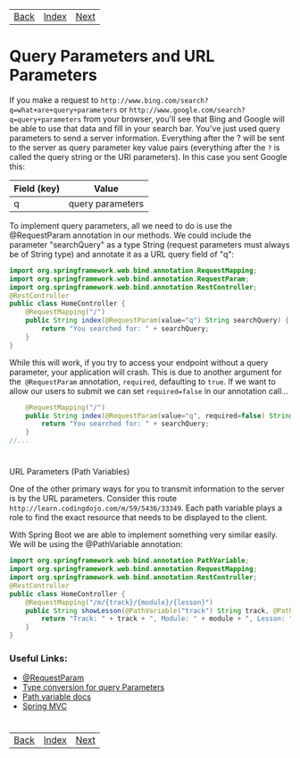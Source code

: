 <table width="100%">
    <tr>
        <td><a href="./008_Routing.md">Back</a></td>
        <td><a href="../../Index.md">Index</a></td>
        <td><a href="./010_Routing.md">Next</a></td>
    </tr>
</table>

#

#   Query Parameters and URL Parameters

If you make a request to `http://www.bing.com/search?q=what+are+query+parameters` or `http://www.google.com/search?q=query+parameters` from your browser, you'll see that Bing and Google will be able to use that data and fill in your search bar. You've just used query parameters to send a server information. Everything after the ? will be sent to the server as query parameter key value pairs (everything after the `?` is called the query string or the URI parameters). In this case you sent Google this:

Field (key)	|   Value
--- |   ---
q	|   query parameters

To implement query parameters, all we need to do is use the @RequestParam annotation in our methods. We could include the parameter "searchQuery" as a type String (request parameters must always be of String type) and annotate it as a URL query field of "q":
```java
import org.springframework.web.bind.annotation.RequestMapping;
import org.springframework.web.bind.annotation.RequestParam;
import org.springframework.web.bind.annotation.RestController;
@RestController
public class HomeController {
    @RequestMapping("/")
    public String index(@RequestParam(value="q") String searchQuery) {
        return "You searched for: " + searchQuery;
    }
}
```
While this will work, if you try to access your endpoint without a query parameter, your application will crash. This is due to another argument for the` @RequestParam` annotation, `required`, defaulting to `true`. If we want to allow our users to submit we can set `required=false` in our annotation call...
```java
    @RequestMapping("/")
    public String index(@RequestParam(value="q", required=false) String searchQuery) {
        return "You searched for: " + searchQuery;
    }
//...
```
#
URL Parameters (Path Variables)

One of the other primary ways for you to transmit information to the server is by the URL parameters. Consider this route `http://learn.codingdojo.com/m/59/5436/33349`. Each path variable plays a role to find the exact resource that needs to be displayed to the client.

With Spring Boot we are able to implement something very similar easily. We will be using the @PathVariable annotation:
```java
import org.springframework.web.bind.annotation.PathVariable;
import org.springframework.web.bind.annotation.RequestMapping;
import org.springframework.web.bind.annotation.RestController;
@RestController
public class HomeController {
    @RequestMapping("/m/{track}/{module}/{lesson}")
    public String showLesson(@PathVariable("track") String track, @PathVariable("module") String module, @PathVariable("lesson") String lesson){
    	return "Track: " + track + ", Module: " + module + ", Lesson: " + lesson;
    }
}
```
### __Useful Links:__
*   [@RequestParam](https://docs.spring.io/spring/docs/current/javadoc-api/org/springframework/web/bind/annotation/RequestParam.html)
*   [Type conversion for query Parameters](http://docs.spring.io/spring/docs/current/spring-framework-reference/html/mvc.html#mvc-ann-typeconversion)
*   [Path variable docs](https://docs.spring.io/spring-framework/docs/current/javadoc-api/org/springframework/web/bind/annotation/PathVariable.html)
*   [Spring MVC](http://docs.spring.io/spring/docs/current/spring-framework-reference/html/mvc.html)

#

[]()
<table width="100%">
    <tr>
        <td><a href="./008_Routing.md">Back</a></td>
        <td><a href="../../Index.md">Index</a></td>
        <td><a href="./010_Routing.md">Next</a></td>
    </tr>
</table>